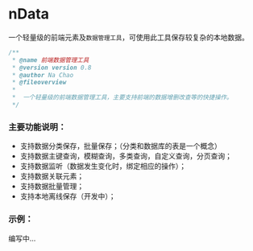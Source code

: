 # nData
一个轻量级的前端元素及`数据管理工具`，可使用此工具保存较复杂的本地数据。

```javascript
/**
 * @name 前端数据管理工具
 * @version version 0.8
 * @author Na Chao
 * @fileoverview
 * 	
 *	一个轻量级的前端数据管理工具，主要支持前端的数据增删改查等的快捷操作。
 */
```


### 主要功能说明：

* 支持数据分类保存，批量保存；（分类和数据库的表是一个概念）
* 支持数据主键查询，模糊查询，多类查询，自定义查询，分页查询；
* 支持数据监听（数据发生变化时，绑定相应的操作）；
* 支持数据关联元素；
* 支持数据批量管理；
* 支持本地离线保存（开发中）；


### 示例：
编写中...
